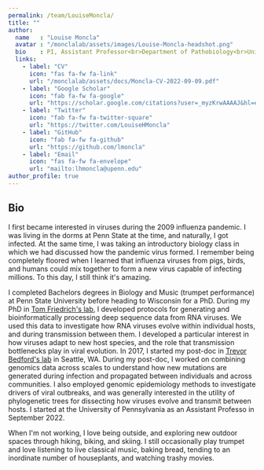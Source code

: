 ```yaml
---
permalink: /team/LouiseMoncla/
title: ""
author:
  name   : "Louise Moncla"
  avatar : "/monclalab/assets/images/Louise-Moncla-headshot.png"
  bio    : PI, Assistant Professor<br>Department of Pathobiology<br>University of Pennsylvania
  links:
    - label: "CV"
      icon: "fas fa-fw fa-link"
      url: "/monclalab/assets/docs/Moncla-CV-2022-09-09.pdf"
    - label: "Google Scholar"
      icon: "fab fa-fw fa-google"
      url: "https://scholar.google.com/citations?user=_myzKrwAAAAJ&hl=en"
    - label: "Twitter"
      icon: "fab fa-fw fa-twitter-square"
      url: "https://twitter.com/LouiseHMoncla"
    - label: "GitHub"
      icon: "fab fa-fw fa-github"
      url: "https://github.com/lmoncla"
    - label: "Email"
      icon: "fas fa-fw fa-envelope"
      url: "mailto:lhmoncla@upenn.edu"
author_profile: true
---
```


<!-- <img src="/assets/images/summary.png"> -->

## Bio 

I first became interested in viruses during the 2009 influenza pandemic. I was living in the dorms at Penn State at the time, and naturally, I got infected. At the same time, I was taking an introductory biology class in which we had discussed how the pandemic virus formed. I remember being completely floored when I learned that influenza viruses from pigs, birds, and humans could mix together to form a new virus capable of infecting millions. To this day, I still think it's amazing. 

I completed Bachelors degrees in Biology and Music (trumpet performance) at Penn State University before heading to Wisconsin for a PhD. During my PhD in [Tom Friedrich's lab](https://friedrichlab.vetmed.wisc.edu/), I developed protocols for generating and bioinformatically processing deep sequence data from RNA viruses. We used this data to investigate how RNA viruses evolve within individual hosts, and during transmission between them. I developed a particular interest in how viruses adapt to new host species, and the role that transmission bottlenecks play in viral evolution. In 2017, I started my post-doc in [Trevor Bedford's lab](https://bedford.io/) in Seattle, WA. During my post-doc, I worked on combining genomics data across scales to understand how new mutations are generated during infection and propagated between individuals and across communities. I also employed genomic epidemiology methods to investigate drivers of viral outbreaks, and was generally interested in the utility of phylogenetic trees for dissecting how viruses evolve and transmit between hosts. I started at the University of Pennsylvania as an Assistant Professo in September 2022. 

When I'm not working, I love being outside, and exploring new outdoor spaces through hiking, biking, and skiing. I still occasionally play trumpet and love listening to live classical music, baking bread, tending to an inordinate number of houseplants, and watching trashy movies. 